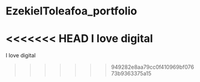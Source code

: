 # EzekielToleafoa_portfolio
<<<<<<< HEAD
I love digital
=======
I love digital
>>>>>>> 949282e8aa79cc0f410969bf07673b9363375a15
